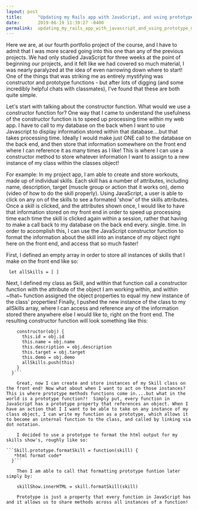 ```yaml
---
layout: post
title:      "Updating my Rails app with JavaScript, and using prototype methods"
date:       2019-06-19 11:39:27 -0400
permalink:  updating_my_rails_app_with_javascript_and_using_prototype_methods
---
```



Here we are, at our fourth portfolio project of the course, and I have to admit that I was more scared going into this one than any of the previous projects. We had only studied JavaScript for three weeks at the point of beginning our projects, and it felt like we had covered so much material, I was nearly paralyzed at the idea of even narrowing down where to start! One of the things that was striking me as entirely mystifying was constructor and prototype functions - but after lots of digging (and some incredibly helpful chats with classmates), I've found that these are both quite simple. 

Let's start with talking about the constructor function. What would we use a constructor function for? One way that I came to understand the usefulness of the constructor function is to speed up processing time within my web app. I have to call to my database on the back when I want to use Javascript to display information stored within that database....but that takes processing time. Ideally I would make just ONE call to the database on the back end, and then store that information somewhere on the front end where I can reference it as many times as I like! This is where I can use a constructor method to store whatever information I want to assign to a new instance of my class within the classes object! 

For example: 
In my project app, I am able to create and store workouts, made up of individual skills. Each skill has a number of attributes, including name, description, target (muscle group or action that it works on), demo (video of how to do the skill properly). Using JavaScript, a user is able to click on any on of the skills to see a formated 'show' of the skills attributes. Once a skill is clicked, and the attributes shown once, I would like to have that information stored on my front end in order to speed up processing time each time the skill is clicked again within a session, rather that having to make a call back to my database on the back end every. single. time.  In order to accomplish this, I can use the JavaScript constructor function to format the information about the skill into an instance of my object right here on the front end, and access that so much faster! 

First, I defined an empty array in order to store all instances of skills that I make on the front end like so: 

``` let allSkills = [ ]```

Next, I defined my class as Skill, and within that function call a constructor function with the attribute of the object I am working within, and within ~that~ function assigned the object properties to equal my new instance of the class' properties! Finally, I pushed the new instance of the class to my allSkills array, where I can access and reference any of the information stored there anywhere else I would like to, right on the front end. The resulting constructor function will look something like this: 

```class Skill {
    constructor(obj) {
      this.id = obj.id
      this.name = obj.name
      this.description = obj.description
      this.target = obj.target
      this.demo = obj.demo
      allSkills.push(this)
    }
  }```
	
	Great, now I can create and store instances of my Skill class on the front end! Now what about when I want to act on those instances? This is where prototype methods functions come in....but what in the world is a prototype function?!  Simply put, every function in JavaScript has a prototype property that references an object. When I have an action that I I want to be able to take on any instance of my class object, I can write my function as a prototype, which allows it to become an internal function to the class, and called by linking via dot notation. 
	
	I decided to use a prototype to format the html output for my skills show's, roughly like so:
	
```Skill.prototype.formatSkill = function(skill) {
   *html format code*
  }```
	
	Then I am able to call that formatting prototype funtion later simply by:
	
	skillShow.innerHTML = skill.formatSkill(skill)
	
	Prototype is just a property that every function in JavaScript has and it allows us to share methods across all instances of a function!
	

